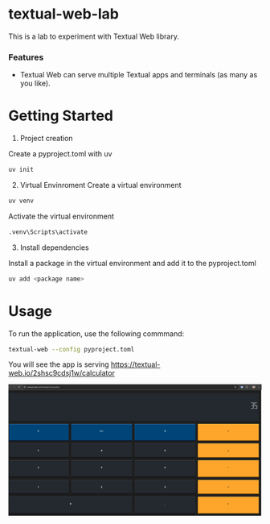 # textual-web-lab
This is a lab to experiment with Textual Web library.

### Features
- Textual Web can serve multiple Textual apps and terminals (as many as you like).


# Getting Started

1.	Project creation

Create a pyproject.toml with uv
```bash
uv init 
```

2.	Virtual Envinroment
Create a virtual environment
```bash
uv venv
```
Activate the virtual environment
```bash
.venv\Scripts\activate
```

3.	Install dependencies

Install a package in the virtual environment and add it to the pyproject.toml
```bash
uv add <package name>
```
# Usage
To run the application, use the following commmand:
```bash
textual-web --config pyproject.toml
```

 You will see the app is serving https://textual-web.io/2shsc9cdsj1w/calculator

 ![Sample](https://github.com/pilarcode/textual-web-lab/blob/main/docs/demo.png)
